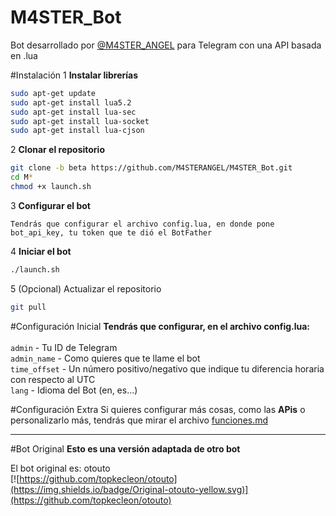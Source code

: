 # M4STER_Bot
Bot desarrollado por [@M4STER_ANGEL](http://telegram.me/m4ster_angel) para Telegram con una API basada en .lua

#Instalación
1 <b>Instalar librerías</b>
```bash
sudo apt-get update
sudo apt-get install lua5.2
sudo apt-get install lua-sec
sudo apt-get install lua-socket
sudo apt-get install lua-cjson
```

2 <b>Clonar el repositorio</b>
```bash
git clone -b beta https://github.com/M4STERANGEL/M4STER_Bot.git
cd M*
chmod +x launch.sh
```

3 <b>Configurar el bot</b>
```
Tendrás que configurar el archivo config.lua, en donde pone bot_api_key, tu token que te dió el BotFather
```

4 <b>Iniciar el bot</b>
```bash
./launch.sh
```

5 (Opcional) Actualizar el repositorio
```bash
git pull
```

#Configuración Inicial
<b>Tendrás que configurar, en el archivo config.lua:</b><br><br>
`admin` - Tu ID de Telegram<br>
`admin_name` - Como quieres que te llame el bot<br>
`time_offset` - Un número positivo/negativo que indique tu diferencia horaria con respecto al UTC<br>
`lang` - Idioma del Bot (en, es...)

#Configuración Extra
Si quieres configurar más cosas, como las <b>APis</b> o personalizarlo más, tendrás que mirar el archivo [funciones.md](https://github.com/M4STERANGEL/M4STER_Bot/blob/beta/FUNCIONES.md)

* * *

#Bot Original
<b>Esto es una versión adaptada de otro bot</b>

El bot original es: otouto <br>
[![https://github.com/topkecleon/otouto](https://img.shields.io/badge/Original-otouto-yellow.svg)](https://github.com/topkecleon/otouto)
